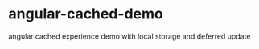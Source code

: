 angular-cached-demo
===================

angular cached experience demo with local storage and deferred update
